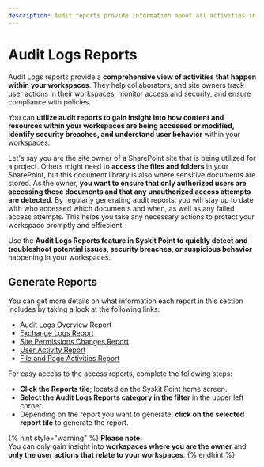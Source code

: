 ```yaml
---
description: Audit reports provide information about all activities in your workspaces collected from Microsoft 365 unified audit logs.
---
```


# Audit Logs Reports

Audit Logs reports provide a **comprehensive view of activities that happen within your workspaces**. They help collaborators, and site owners track user actions in their workspaces, monitor access and security, and ensure compliance with policies. 

You can **utilize audit reports to gain insight into how content and resources within your workspaces are being accessed or modified, identify security breaches, and understand user behavior** within your workspaces.

Let's say you are the site owner of a SharePoint site that is being utilized for a project. Others might need to **access the files and folders** in your SharePoint, but this document library is also where sensitive documents are stored. As the owner, **you want to ensure that only authorized users are accessing these documents and that any unauthorized access attempts are detected**. By regularly generating audit reports, you will stay up to date with who accessed which documents and when, as well as any failed access attempts. This helps you take any necessary actions to protect your workspace promptly and effiecient 

Use the **Audit Logs Reports feature in Syskit Point to quickly detect and troubleshoot potential issues, security breaches, or suspicious behavior** happening in your workspaces.

## Generate Reports

You can get more details on what information each report in this section includes by taking a look at the following links:


* [Audit Logs Overview Report](../../reporting/audit-reports.md#audit-logs-overview-report)
* [Exchange Logs Report](../../reporting/audit-reports.md#exchange-logs-report)
* [Site Permissions Changes Report](../../reporting/audit-reports.md#site-permissions-changes-report)
* [User Activity Report](../../reporting/audit-reports.md#user-activity-report)
* [File and Page Activities Report](../../reporting/audit-reports.md#file-and-page-activities-report)


For easy access to the access reports, complete the following steps:

 * **Click the Reports tile**; located on the Syskit Point home screen.
 * **Select the Audit Logs Reports category in the filter** in the upper left corner.
 * Depending on the report you want to generate, **click on the selected report tile** to generate the report.


{% hint style="warning" %}
**Please note:**  
You can only gain insight into **workspaces where you are the owner** and **only the user actions that relate to your workspaces**.
{% endhint %}
